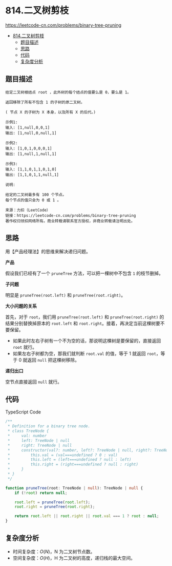 # 814.二叉树剪枝

https://leetcode-cn.com/problems/binary-tree-pruning

- [814.二叉树剪枝](#814二叉树剪枝)
  - [题目描述](#题目描述)
  - [思路](#思路)
  - [代码](#代码)
  - [复杂度分析](#复杂度分析)

## 题目描述

```
给定二叉树根结点 root ，此外树的每个结点的值要么是 0，要么是 1。

返回移除了所有不包含 1 的子树的原二叉树。

( 节点 X 的子树为 X 本身，以及所有 X 的后代。)

示例1:
输入: [1,null,0,0,1]
输出: [1,null,0,null,1]

示例2:
输入: [1,0,1,0,0,0,1]
输出: [1,null,1,null,1]

示例3:
输入: [1,1,0,1,1,0,1,0]
输出: [1,1,0,1,1,null,1]

说明:

给定的二叉树最多有 100 个节点。
每个节点的值只会为 0 或 1 。

来源：力扣（LeetCode）
链接：https://leetcode-cn.com/problems/binary-tree-pruning
著作权归领扣网络所有。商业转载请联系官方授权，非商业转载请注明出处。
```

## 思路

用【产品经理法】的思维来解决递归问题。

**产品**

假设我们已经有了一个 `pruneTree` 方法，可以把一棵树中不包含 `1` 的枝节删掉。

**子问题**

明显是 `pruneTree(root.left)` 和 `pruneTree(root.right)`。

**大小问题的关系**

首先，对于 `root`，我们用 `pruneTree(root.left)` 和 `pruneTree(root.right)` 的结果分别替换掉原本的 `root.left` 和 `root.right`。接着，再决定当前这棵树要不要保留。

-   如果此时左右子树有一个不为空的话，那说明这棵树是要保留的，直接返回 `root` 就行。
-   如果左右子树都为空，那我们就判断 `root.val` 的值，等于 1 就返回 `root`，等于 0 就返回 `null` 把这棵树移除。

**递归出口**

空节点直接返回 `null` 就行。

## 代码

TypeScript Code

```ts
/**
 * Definition for a binary tree node.
 * class TreeNode {
 *     val: number
 *     left: TreeNode | null
 *     right: TreeNode | null
 *     constructor(val?: number, left?: TreeNode | null, right?: TreeNode | null) {
 *         this.val = (val===undefined ? 0 : val)
 *         this.left = (left===undefined ? null : left)
 *         this.right = (right===undefined ? null : right)
 *     }
 * }
 */

function pruneTree(root: TreeNode | null): TreeNode | null {
    if (!root) return null;

    root.left = pruneTree(root.left);
    root.right = pruneTree(root.right);

    return root.left || root.right || root.val === 1 ? root : null;
}
```

## 复杂度分析

-   时间复杂度：$O(N)$，N 为二叉树节点数。
-   空间复杂度：$O(H)$，H 为二叉树的高度，递归栈的最大空间。
